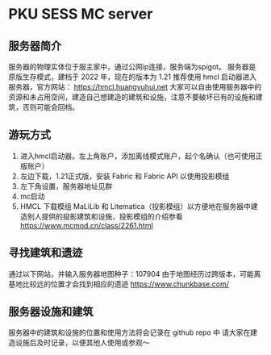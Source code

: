 # PKU SESS MC server

## 服务器简介
服务器的物理实体位于服主家中，通过公网ip连接，服务端为spigot。
服务器是原版生存模式，建档于 2022 年，现在的版本为 1.21
推荐使用 hmcl 启动器进入服务器，官方网站： <https://hmcl.huangyuhui.net>
大家可以自由使用服务器中的资源和未占用空间，建造自己想建造的建筑和设施，注意不要破坏已有的设施和建筑，否则可能会回档。

## 游玩方式
1. 进入hmcl启动器。左上角账户，添加离线模式账户，起个名确认（也可使用正版账户）
2. 左边下载，1.21正式版，安装 Fabric 和 Fabric API 以使用投影模组
3. 左下角设置，服务器地址见群
4. mc启动
5. HMCL 下载模组 MaLiLib 和 Litematica（投影模组）以方便地在服务器中建造别人提供的投影建筑和设施，投影模组的介绍参看 https://www.mcmod.cn/class/2261.html

## 寻找建筑和遗迹
通过以下网站，并输入服务器地图种子：107904
由于地图经历过跨版本，可能离基地比较远的位置才会找到相应的遗迹
<https://www.chunkbase.com/>

## 服务器设施和建筑
服务器中的建筑和设施的位置和使用方法将会记录在 github repo 中
请大家在建造设施后及时记录，以便其他人使用或参观～
